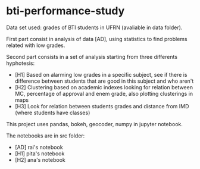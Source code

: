 # bti-performance-study

Data set used: grades of BTI students in UFRN (avaliable in data folder).

First part consist in analysis of data [AD], using statistics to find problems related with low grades.

Second part consists in a set of analysis starting from three differents hyphotesis:
- [H1] Based on alarming low grades in a specific subject, see if there is difference between students that are good in this subject and who aren't
- [H2] Clustering based on academic indexes looking for relation between MC, percentage of approval and enem grade, also plotting clusterings in maps
- [H3] Look for relation between students grades and distance from IMD (where students have classes)

This project uses pandas, bokeh, geocoder, numpy in jupyter notebook.

The notebooks are in src folder: 
- [AD] rai's notebook
- [H1] pita's notebook
- [H2] ana's notebook

